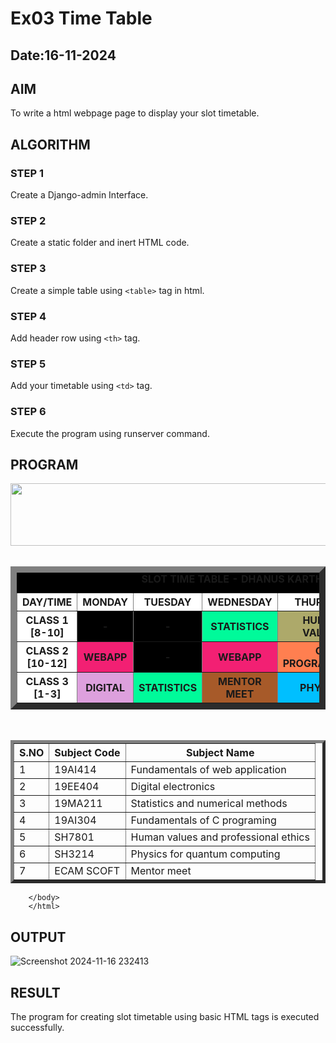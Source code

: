 # Ex03 Time Table
## Date:16-11-2024

## AIM
To write a html webpage page to display your slot timetable.

## ALGORITHM
### STEP 1
Create a Django-admin Interface.

### STEP 2
Create a static folder and inert HTML code.

### STEP 3
Create a simple table using ```<table>``` tag in html.

### STEP 4
Add header row using ```<th>``` tag.

### STEP 5
Add your timetable using ```<td>``` tag.

### STEP 6
Execute the program using runserver command.

## PROGRAM
<dontread>
<html>
    <head>
        <title>Creating slot time table</title>
    </head>
    <body>
        <CENTER>
        <img src="/static/logo.png" width="780" height="100">
        </CENTER>
        <br>
        <table align="center" BORDER="10" width="800" bgcolor="black" cellspacing="7.5" cellpadding="7.5">
            <caption><b>SLOT TIME TABLE - DHANUS KARTHI S [24005701]</b></caption>
            <TR align="center" bgcolor="white"> 
                <TH>DAY/TIME</TH><TH>MONDAY</TH><TH>TUESDAY</TH><TH>WEDNESDAY</TH><TH>THURSDAY</TH><TH>FRIDAY</TH><TH>SATURDAY</TH>
            </TR>  
            <TR> <TH bgcolor="white">CLASS 1  [8-10]</TH>
                <TH bgcolor="black">-</TH>
                <TH bgcolor="black">-</TH>
                <TH bgcolor="#00FA9A">STATISTICS</TH>
                <TH bgcolor="#ADA96A">HUMAN VALUES</TH>
                <TH bgcolor="black">-</TH>
                <TH bgcolor="black">-</TH>
            </TR> 
            <TR>
                <TH bgcolor="white">CLASS 2  [10-12]</TH>
                <TH bgcolor="#f22073">WEBAPP</TH>
                <TH bgcolor="black">-</TH>
                <TH bgcolor="#f22073">WEBAPP</TH>
                <TH bgcolor="coral">C-PROGRAMMING</TH>
                <TH bgcolor="#00BFFF">PHYSICS</TH>
                <TH bgcolor="#DDA0DD">DIGITAL</TH>
            </TR>
            <TR>
                <TH bgcolor="white">CLASS 3  [1-3]</TH>
                <TH bgcolor="#DDA0DD">DIGITAL</TH>
                <TH bgcolor="#00FA9A">STATISTICS</TH>
                <TH bgcolor="#a75a29">MENTOR MEET</TH>
                <TH bgcolor="#00BFFF">PHYSICS</TH>
                <TH bgcolor="coral">C-PROGRAMMING</TH>
                <TH bgcolor="f22073">WEBAPP</TH>
            </TR>
            <table align="center" width="540" cellspacing="2" cellpadding="4" border="5"</table>
            <br>
            <tr align="center"   >
                    <th >S.NO</th>
                    <th>Subject Code</th>
                    <th >Subject Name</th>
              </tr>
            <tr>
            <td>1</td>
            <td>19AI414</td>
            <td>Fundamentals of web application</td>
            </tr>
            <tr>
            <td>2</td>
            <td>19EE404</td>
            <td>Digital electronics</td>
            </tr>
            <tr>
            <td>3</td>
            <td>19MA211</td>
            <td>Statistics and numerical methods</td>
            </tr>
            <tr>
            <td>4</td>
            <td>19AI304</td>
            <td>Fundamentals of C programing</td>
            </tr>
            <tr>
            <td>5</td>
            <td>SH7801</td>
            <td>Human values and professional ethics</td>
            </tr>
            <tr>
            <td>6</td>
            <td>SH3214</td>
            <td>Physics for quantum computing</td>
            </tr>
            <tr>
                <td>7</td>
                <td>ECAM SCOFT</td>
                <td>Mentor meet</td>
            </tr>
        </table>

        </body>
        </html>

## OUTPUT

![Screenshot 2024-11-16 232413](https://github.com/user-attachments/assets/236d26e5-192d-440d-9bca-44699349b5fd)

## RESULT
The program for creating slot timetable using basic HTML tags is executed successfully.
